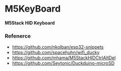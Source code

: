 # M5KeyBoard

**M5Stack HID Keyboard**

### Refenerce

- https://github.com/nkolban/esp32-snippets
- https://github.com/spacehuhn/wifi_ducky
- https://github.com/mhama/M5StackHIDCtrlAltDel
- https://github.com/Seytonic/Duckduino-microSD